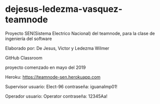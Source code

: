 # dejesus-ledezma-vasquez-teamnode

Proyecto SEN(Sistema Electrico Nacional) del teamnode, para la clase de ingeniería del software

Elaborado por: De Jesus, Victor y Ledezma Wilmer

GitHub Classroom 

proyecto comenzado en mayo del 2019

Heroku: https://teamnode-sen.herokuapp.com


Supervisor
usuario:    Elect-96
contraseña: iguanaImp01!

Operador
usuario:   Operator
contraseña: 12345Aa!
